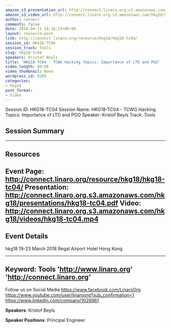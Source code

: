 ```yaml
---
amazon_s3_presentation_url: http://connect.linaro.org.s3.amazonaws.com/hkg18/presentations/hkg18-tc04.pdf
amazon_s3_video_url: http://connect.linaro.org.s3.amazonaws.com/hkg18/videos/hkg18-tc04.mp4
author: connect
comments: false
date: 2018-04-11 14:16:13+00:00
layout: resource-post
link: http://connect.linaro.org/resource/hkg18/hkg18-tc04/
session_id: HKG18-TC04
session_track: Tools
slug: hkg18-tc04
speakers: Kristof Beyls
title: 'HKG18-TC04 - TCWG Hacking Topics: Importance of LTO and PGO'
video_length: 00:00
video_thumbnail: None
wordpress_id: 9289
categories:
- hkg18
post_format:
- Video
---
```


Session ID: HKG18-TC04
Session Name: HKG18-TC04 - TCWG Hacking Topics: Importance of LTO and PGO
Speaker: Kristof Beyls
Track: Tools


## Session Summary

---------------------------------------------------
## Resources
Event Page: http://connect.linaro.org/resource/hkg18/hkg18-tc04/
Presentation: http://connect.linaro.org.s3.amazonaws.com/hkg18/presentations/hkg18-tc04.pdf
Video: http://connect.linaro.org.s3.amazonaws.com/hkg18/videos/hkg18-tc04.mp4
 ---------------------------------------------------
## Event Details
hkg18
19-23 March 2018 
Regal Airport Hotel Hong Kong

---------------------------------------------------
Keyword: Tools
'http://www.linaro.org'
'http://connect.linaro.org'
---------------------------------------------------
Follow us on Social Media
https://www.facebook.com/LinaroOrg
https://www.youtube.com/user/linaroorg?sub_confirmation=1
https://www.linkedin.com/company/1026961

**Speakers**: Kristof Beyls

**Speaker Positions**: Principal Engineer


